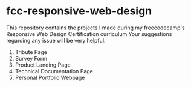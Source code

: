 # fcc-responsive-web-design
This repository contains the projects I made during my freecodecamp's Responsive Web Design Certification curriculum
Your suggestions regarding any issue will be very helpful.
1. Tribute Page
2. Survey Form
3. Product Landing Page
4. Technical Documentation Page
5. Personal Portfolio Webpage
